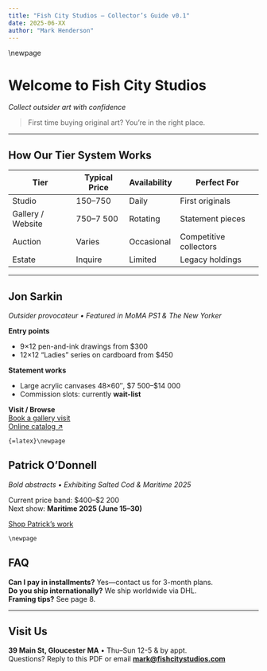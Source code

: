 ```yaml
---
title: "Fish City Studios – Collector’s Guide v0.1"
date: 2025-06-XX
author: "Mark Henderson"
---
```


\newpage

# Welcome to Fish City Studios  
*Collect outsider art with confidence*

> First time buying original art? You’re in the right place.

---

## How Our Tier System Works
| Tier | Typical Price | Availability | Perfect For |
|------|---------------|--------------|-------------|
| Studio | $150–$750 | Daily | First originals |
| Gallery / Website | $750–$7 500 | Rotating | Statement pieces |
| Auction | Varies | Occasional | Competitive collectors |
| Estate | Inquire | Limited | Legacy holdings |

---

## Jon Sarkin  
*Outsider provocateur • Featured in MoMA PS1 & The New Yorker*

**Entry points**  
- 9×12 pen-and-ink drawings from \$300  
- 12×12 “Ladies” series on cardboard from \$450

**Statement works**  
- Large acrylic canvases 48×60″, \$7 500–\$14 000  
- Commission slots: currently **wait-list**

**Visit / Browse**  
[Book a gallery visit](https://cal.com/fishcity/visit)  
[Online catalog ↗](https://jonsarkin.com/collections)

```{=latex}\newpage```

## Patrick O’Donnell  
*Bold abstracts • Exhibiting Salted Cod & Maritime 2025*

Current price band: \$400–\$2 200  
Next show: **Maritime 2025 (June 15–30)**  

[Shop Patrick’s work](https://fishcitystudios.com/collections/patrick)  

```{=latex}
\newpage
```

## FAQ
**Can I pay in installments?** Yes—contact us for 3-month plans.  
**Do you ship internationally?** We ship worldwide via DHL.  
**Framing tips?** See page 8.

---

## Visit Us
**39 Main St, Gloucester MA** • Thu–Sun 12-5 & by appt.  
Questions? Reply to this PDF or email **mark@fishcitystudios.com**

<!-- v0.2 will add “Join the Collectors Club” CTA here -->

